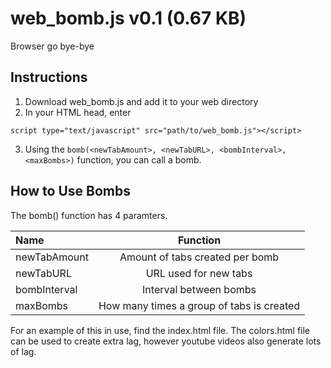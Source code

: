 # web_bomb.js v0.1 (0.67 KB)

Browser go bye-bye

## Instructions

1. Download web_bomb.js and add it to your web directory
2. In your HTML head, enter
```
script type="text/javascript" src="path/to/web_bomb.js"></script>
```
3. Using the ```bomb(<newTabAmount>, <newTabURL>, <bombInterval>, <maxBombs>)``` function, you can call a bomb.

## How to Use Bombs

The bomb() function has 4 paramters.

| Name         | Function                                  |
| :----------- | :---------------------------------------: |
| newTabAmount | Amount of tabs created per bomb           |
| newTabURL    | URL used for new tabs                     |
| bombInterval | Interval between bombs                    |
| maxBombs     | How many times a group of tabs is created |

For an example of this in use, find the index.html file. The colors.html file can be used to create extra lag, however youtube videos also generate lots of lag.
